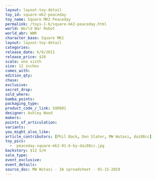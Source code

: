 ```yaml
---
layout: layout-toy-detail 
toy_id: square-mk2-peaceday
toy_name: Square MK2 Peaceday
permalink: /toys-1-6/square-mk2-peaceday.html
world: World War Robot
world_abr: WWR
character_base: Square MK2
layout: layout-toy-detail
categories: 
release_date: 6/9/2011
release_price: $38 
scale: one sixth
size: 12 inches
comes_with: 
edition_qty: 
chase: 
exclusive: 
secret_drop: 
sold_where: 
bamba_points: 
packaging_type: 
product_code_/_link: SQR001
designer: Ashley Wood
makers: 
points_of_articulation: 
variants: 
you_might_also_like: 
article_contributors: [Phil Back, Don Slater, MW Wutasi, dai88cc]
toy_pics: 
  -  peaceday-square-mk2-01-6-by-dai88cc.jpg
backstory: $12 S/H
sale_type: 
event_exclusive: 
event_details: 
source_doc: MW Wutasi - 3A spreadsheet - 01-15-2019
---
```

